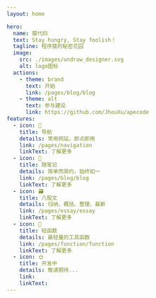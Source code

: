 ```yaml
---
layout: home

hero:
  name: 猿代码
  text: Stay hungry, Stay foolish！
  tagline: 程序猿的秘密花园
  image:
    src: ./images/undraw_designer.svg
    alt: logo图标
  actions:
    - theme: brand
      text: 开始
      link: /pages/blog/blog
    - theme: alt
      text: 参与建设
      link: https://github.com/JhouXu/apecode
features:
  - icon: 🔗
    title: 导航
    details: 常用网站，即点即用
    link: /pages/navigation
    linkText: 了解更多
  - icon: 📝
    title: 随笔记
    details: 简单而简约，始终如一
    link: /pages/blog/blog
    linkText: 了解更多
  - icon: 🗃️
    title: 八股文
    details: 归纳、概括、整理、最新
    link: /pages/essay/essay
    linkText: 了解更多
  - icon: 🚀
    title: 轻函数
    details: 最轻量的工具函数
    link: /pages/function/function
    linkText: 了解更多
  - icon: 🌞
    title: 开发中
    details: 敬请期待...
    link:
    linkText:
---
```


<script setup>
import {
  VPTeamPage,
  VPTeamPageTitle,
  VPTeamMembers,
  VPTeamPageSection
} from 'vitepress/theme'
import { members } from './.vitepress/data/members.ts'

const coreMembers = [...members]
const partners = [...members]
</script>

<VPTeamPage>
  <VPTeamPageTitle>
    <template #title>核心团队</template>
  </VPTeamPageTitle>
  <VPTeamMembers size="medium" :members="coreMembers" />
</VPTeamPage>
